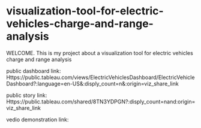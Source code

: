 # visualization-tool-for-electric-vehicles-charge-and-range-analysis
WELCOME. This is my project about a visualization tool for electric vehicles charge and range analysis

public dashboard link: Https://public.tableau.com/views/ElectricVehiclesDashboard/ElectricVehicleDashboard?:language=en-US&:disply_count=n&:origin=viz_share_link

public story link: Https://public.tableau.com/shared/8TN3YDPGN?:disply_count=nand:origin=viz_share_link

vedio demonstration link:
